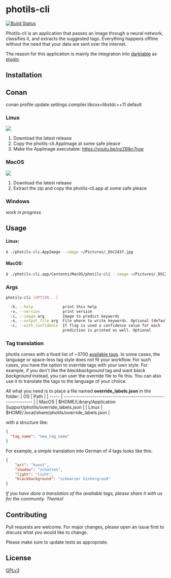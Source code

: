 # photils-cli
[![Build Status](https://travis-ci.org/scheckmedia/photils-cli.svg?branch=master)](https://travis-ci.org/scheckmedia/photils-cli)

Photils-cli is an application that passes an image through a neural network, classifies it, and extracts the suggested tags. Everything happens offline without the need that your data are sent over the internet.

The reason for this application is mainly the integration into [darktable](https://www.darktable.org/) as [plugin](https://github.com/scheckmedia/photils-dt).

## Installation
## Conan
conan profile update settings.compiler.libcxx=libstdc++11 default

### Linux
 [![](https://img.shields.io/badge/Linux%40latest-Download-blue)](
https://github.com/scheckmedia/photils-cli/releases/latest/download/photils-cli-linux-x86_64.AppImage)

1. Download the latest release
2. Copy the photils-cli.AppImage at some safe pleace
3. Make the AppImage executable: https://youtu.be/nzZ6Ikc7juw

### MacOS
[![](https://img.shields.io/badge/MacOS%40latest-Download-blue)](
https://github.com/scheckmedia/photils-cli/releases/latest/download/photils-cli-osx.zip)

1. Download the latest release
2. Extract the zip and copy the photils-cli.app at some safe pleace

### Windows
*work in progress*


## Usage
#### Linux:
```bash
$ ./photils-cli.AppImage --image ~/Pictures/_DSC2437.jpg
```

#### MacOS:
```bash
$ ./photils-cli.app/Contents/MacOS/photils-cli --image ~/Pictures/_DSC2437.jpg
```

### Args
```bash
photils-cli [OPTION...]

  -h, --help             print this help
  -v, --version          print version
  -i, --image arg        Image to predict keywords
  -o, --output_file arg  File where to write keywords. Optional (default: "")
  -c, --with_confidence  If flag is used a confidence value for each
                         prediction is printed as well. Optional
```

### Tag translation
photils comes with a fixed list of ~3700 [available tags](https://github.com/scheckmedia/photils-cli/blob/master/res/labels.json). In some cases, the language or space-less tag style does not fit your workflow. For such cases, you have the option to override tags with your own style. For example, if you don't like the *blackbackground* tag and want *black background* instead, you can user the override file to fix this. You can also use it to translate the tags to the language of your choice.

All what you need is to place a file named **override_labels.json** in the folder:
| OS    | Path                                                           |
| ----- | -------------------------------------------------------------- |
| MacOS | $HOME/Library/Application Support/photils/override_labels.json |
| Linux | $HOME/.local/share/photils/override_labels.json                |

with a structure like:
```json
{
  "tag_name": "new_tag_name"
}
```
For example, a simple translation into German of 4 tags looks like this:

```json
{
    "art": "kunst",
    "shadow": "schatten",
    "light": "licht",
    "blackbackground": "schwarzer hintergrund"
}
```

*If you have done a translation of the available tags, please share it with us for the community. Thanks!*

## Contributing
Pull requests are welcome. For major changes, please open an issue first to discuss what you would like to change.

Please make sure to update tests as appropriate.

## License
[GPLv3](https://choosealicense.com/licenses/gpl-3.0/)
